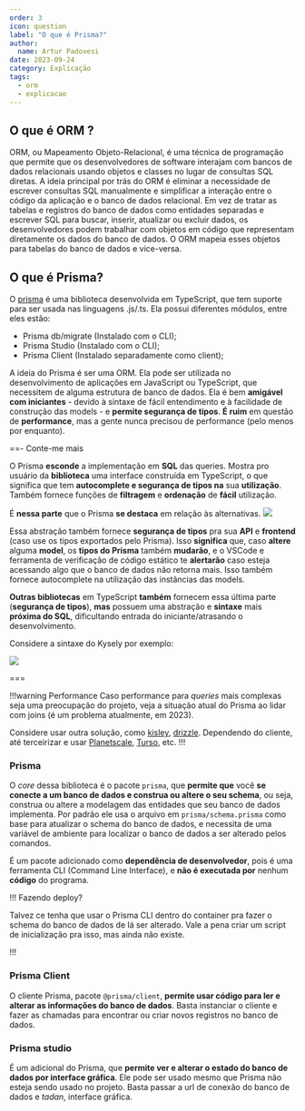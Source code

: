 ```yaml
---
order: 3
icon: question
label: "O que é Prisma?"
author:
  name: Artur Padovesi
date: 2023-09-24
category: Explicação
tags:
  - orm
  - explicacao
---
```


## O que é ORM ?

<!-- Trecho feito por Araújo -->

ORM, ou Mapeamento Objeto-Relacional, é uma técnica de programação que permite que os desenvolvedores de software interajam com bancos de dados relacionais usando objetos e classes no lugar de consultas SQL diretas. A ideia principal por trás do ORM é eliminar a necessidade de escrever consultas SQL manualmente e simplificar a interação entre o código da aplicação e o banco de dados relacional. Em vez de tratar as tabelas e registros do banco de dados como entidades separadas e escrever SQL para buscar, inserir, atualizar ou excluir dados, os desenvolvedores podem trabalhar com objetos em código que representam diretamente os dados do banco de dados. O ORM mapeia esses objetos para tabelas do banco de dados e vice-versa.

## O que é Prisma?

O [prisma](https://www.prisma.io) é uma biblioteca desenvolvida em TypeScript, que tem suporte para ser usada nas linguagens .js/.ts. Ela possui diferentes módulos, entre eles estão:

- Prisma db/migrate (Instalado com o CLI);
- Prisma Studio (Instalado com o CLI);
- Prisma Client (Instalado separadamente como client);

A ideia do Prisma é ser uma ORM. Ela pode ser utilizada no desenvolvimento de aplicações em JavaScript ou TypeScript, que necessitem de alguma estrutura de banco de dados. Ela é bem **amigável com iniciantes** - devido à sintaxe de fácil entendimento e à facilidade de construção das models - e **permite segurança de tipos**. **É ruim** em questão de **performance**, mas a gente nunca precisou de performance (pelo menos por enquanto).

==- Conte-me mais

O Prisma **esconde** a implementação em **SQL** das queries. Mostra pro usuário da **biblioteca** uma interface construída em TypeScript, o que significa que tem **autocomplete e segurança de tipos na** sua **utilização**. Também fornece funções de **filtragem** e **ordenação** de **fácil** utilização.

É **nessa parte** que o Prisma **se destaca** em relação às alternativas.
![](</Imagens DocStruct/Projetos/prisma_example.png>)

Essa abstração também fornece **segurança de tipos** pra sua **API** e **frontend** (caso use os tipos exportados pelo Prisma). Isso **significa** que, caso **altere** alguma **model**, os **tipos do Prisma** também **mudarão**, e o VSCode e ferramenta de verificação de código estático te **alertarão** caso esteja acessando algo que o banco de dados não retorna mais. Isso também fornece autocomplete na utilização das instâncias das models.

**Outras bibliotecas** em TypeScript **também** fornecem essa última parte (**segurança de tipos**), **mas** possuem uma abstração e **sintaxe** mais **próxima do SQL**, dificultando entrada do iniciante/atrasando o desenvolvimento.

Considere a sintaxe do Kysely por exemplo:

![](</Imagens DocStruct/Projetos/kysely_example.gif>)

===

!!!warning Performance
Caso performance para _queries_ mais complexas seja uma preocupação do projeto, veja a situação atual do Prisma ao lidar com joins (é um problema atualmente, em 2023).

Considere usar outra solução, como [kisley](https://github.com/kysely-org/kysely), [drizzle](https://orm.drizzle.team/docs/sql-schema-declaration). Dependendo do cliente, até terceirizar e usar [Planetscale](https://planetscale.com/), [Turso](https://turso.tech/), etc.
!!!

### Prisma

O _core_ dessa biblioteca é o pacote `prisma`, que **permite que** você **se conecte a um banco de dados e construa ou altere o seu schema**, ou seja, construa ou altere a modelagem das entidades que seu banco de dados implementa. Por padrão ele usa o arquivo em `prisma/schema.prisma` como base para atualizar o schema do banco de dados, e necessita de uma variável de ambiente para localizar o banco de dados a ser alterado pelos comandos.

É um pacote adicionado como **dependência de desenvolvedor**, pois é uma ferramenta CLI (Command Line Interface), e **não é executada por** nenhum **código** do programa.

!!! Fazendo deploy?

Talvez ce tenha que usar o Prisma CLI dentro do container pra fazer o schema do banco de dados de lá ser alterado. Vale a pena criar um script de inicialização pra isso, mas ainda não existe.

!!!

### Prisma Client

O cliente Prisma, pacote `@prisma/client`, **permite usar código para ler e alterar as informações do banco de dados**. Basta instanciar o cliente e fazer as chamadas para encontrar ou criar novos registros no banco de dados.

### Prisma studio

É um adicional do Prisma, que **permite ver e alterar o estado do banco de dados por interface gráfica**. Ele pode ser usado mesmo que Prisma não esteja sendo usado no projeto. Basta passar a url de conexão do banco de dados e _tadan_, interface gráfica.

